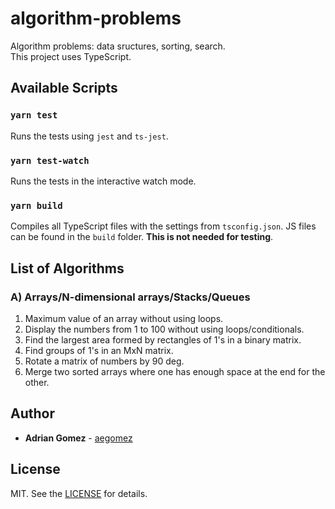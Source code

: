 # algorithm-problems

Algorithm problems: data sructures, sorting, search. \
This project uses TypeScript.

## Available Scripts

### `yarn test`

Runs the tests using `jest` and `ts-jest`.

### `yarn test-watch`

Runs the tests in the interactive watch mode.

### `yarn build`

Compiles all TypeScript files with the settings from `tsconfig.json`. JS files can be found in the `build` folder. **This is not needed for testing**.

## List of Algorithms

### A) Arrays/N-dimensional arrays/Stacks/Queues

1. Maximum value of an array without using loops.
2. Display the numbers from 1 to 100 without using loops/conditionals.
3. Find the largest area formed by rectangles of 1's in a binary matrix.
4. Find groups of 1's in an MxN matrix.
5. Rotate a matrix of numbers by 90 deg.
6. Merge two sorted arrays where one has enough space at the end for the other.

## Author

- **Adrian Gomez** - [aegomez](https://github.com/aegomez)

## License

MIT. See the [LICENSE](LICENSE) for details.
